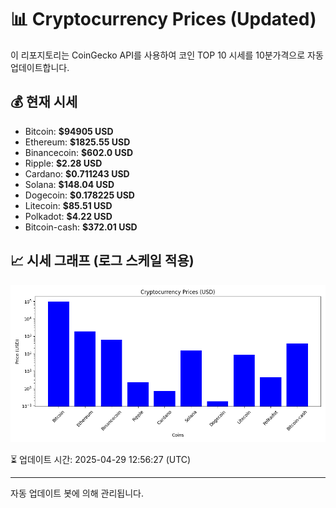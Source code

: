 
# 📊 Cryptocurrency Prices (Updated)

이 리포지토리는 CoinGecko API를 사용하여 코인 TOP 10 시세를 10분가격으로 자동 업데이트합니다.

## 💰 현재 시세
- Bitcoin: **$94905 USD**
- Ethereum: **$1825.55 USD**
- Binancecoin: **$602.0 USD**
- Ripple: **$2.28 USD**
- Cardano: **$0.711243 USD**
- Solana: **$148.04 USD**
- Dogecoin: **$0.178225 USD**
- Litecoin: **$85.51 USD**
- Polkadot: **$4.22 USD**
- Bitcoin-cash: **$372.01 USD**

## 📈 시세 그래프 (로그 스케일 적용)
![Crypto Prices](crypto_prices.png)

⏳ 업데이트 시간: 2025-04-29 12:56:27 (UTC)

---
자동 업데이트 봇에 의해 관리됩니다.

